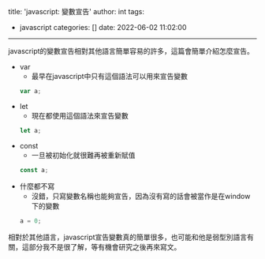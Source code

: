 title: 'javascript: 變數宣告'
author: int
tags:
  - javascript
categories: []
date: 2022-06-02 11:02:00
---
javascript的變數宣告相對其他語言簡單容易的許多，這篇會簡單介紹怎麼宣告。

* var
	* 最早在javascript中只有這個語法可以用來宣告變數
    ```js
    var a;
    ```
* let 
	* 現在都使用這個語法來宣告變數
    ```js
    let a;
    ```
* const
	* 一旦被初始化就很難再被重新賦值
    ```js
    const a;
    ```
* 什麼都不寫
	* 沒錯，只寫變數名稱也能夠宣告，因為沒有寫的話會被當作是在window下的變數
    ```js
    a = 0;
    ```
    
相對於其他語言，javascript宣告變數真的簡單很多，也可能和他是弱型別語言有關，這部分我不是很了解，等有機會研究之後再來寫文。